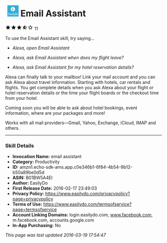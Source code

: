 # &nbsp;<img src="app_icon" alt="Email Assistant icon" width="36"> Email Assistant
![3.1 stars](../../../images/ic_star_black_18dp_1x.png)![3.1 stars](../../../images/ic_star_black_18dp_1x.png)![3.1 stars](../../../images/ic_star_black_18dp_1x.png)![3.1 stars](../../../images/ic_star_half_black_18dp_1x.png)![3.1 stars](../../../images/ic_star_border_black_18dp_1x.png) 11

To use the Email Assistant skill, try saying...

* *Alexa, open Email Assistant*

* *Alexa, ask Email Assistant when does my flight leave?*

* *Alexa, ask Email Assistant for my hotel reservation details?*

Alexa can finally talk to your mailbox! Link your mail account and you can ask Alexa about travel information. 
Starting with hotels, car rentals and flights. You get complete details when you ask Alexa about your flight or hotel reservation details or the time your flight boards or the checkout time from your hotel.

​Coming soon you will be able to ask about hotel bookings, event information, where are your packages and more!

Works with all mail providers—Gmail, Yahoo, Exchange, iCloud, IMAP and others.

***

### Skill Details

* **Invocation Name:** email assistant
* **Category:** Productivity
* **ID:** amzn1.echo-sdk-ams.app.c0e346b1-6f84-4b54-9b12-b50a89be0d5d
* **ASIN:** B01BW5A4EI
* **Author:** EasilyDo
* **First Release Date:** 2016-02-17 23:49:03
* **Privacy Policy:** https://www.easilydo.com/privacypolicy?page=privacypolicy
* **Terms of Use:** https://www.easilydo.com/termsofservice?page=termsofservice
* **Account Linking Domains:** login.easilydo.com, www.facebook.com, m.facebook.com, accounts.google.com
* **In-App Purchasing:** No

*This page was last updated 2016-03-19 17:54:47*
